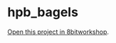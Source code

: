 hpb_bagels
=====

[Open this project in 8bitworkshop](http://8bitworkshop.com/redir.html?platform=basic&githubURL=https%3A%2F%2Fgithub.com%2Fsehugg%2Fhpb_bagels&file=bagels.bas).
